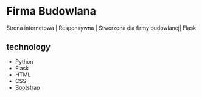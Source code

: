 # Firma Budowlana
Strona internetowa | Responsywna | Stworzona dla firmy budowlanej| Flask

## technology
- Python
- Flask
- HTML
- CSS
- Bootstrap
